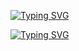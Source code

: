 [![Typing SVG](https://readme-typing-svg.herokuapp.com?lines=Hi+I+am+Tushar+Amdoskar)](https://git.io/typing-svg)

[![Typing SVG](https://readme-typing-svg.herokuapp.com?font=Arvo&color=F700BC&size=50&lines=Hi+I+am+Tushar+Amdoskar)](https://git.io/typing-svg)
